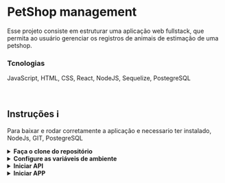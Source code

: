 # PetShop management
Esse projeto consiste em estruturar uma aplicação web fullstack, que permita ao usuário gerenciar os registros de animais de estimação de uma petshop.

### Tcnologias
JavaScript, HTML, CSS, React, NodeJS, Sequelize, PostegreSQL

<br>

## Instruções ℹ️
Para baixar e rodar corretamente a aplicação e necessario ter instalado, NodeJs, GIT, PostegreSQL  


<details>
    <summary>
        <strong>Faça o clone do repositório</strong>
    </summary>
    Tendo o git instalado abra o terminal, cole e execute o código abaixo:

        git clone https://github.com/ts-dart/health-desafio-desenvolvedor-junior-2.git
</details>

<details>
    <summary>
        <strong>Configure as variáveis de ambiente</strong>
    </summary>
    No repositório local, no diretorio raiz, abra o arquivo .env e informe o que for pedido
</details>

<details>
    <summary>
        <strong>Iniciar API</strong>
    </summary>
    Dentro do diretorio raiz, abra o terminal, cole e execute o código abaixo:

        npm run server

espere ate aparecer no terminal a mensagem, 'online na porta 3001', apos a mensagem aparecer abra uma outra aba do terminal e siga para o próximo passo
</details>

<details>
    <summary>
        <strong>Iniciar APP</strong>
    </summary>
    Dentro do diretorio raiz, abra o terminal, cole e execute o código abaixo:

        npm run client
</details>
